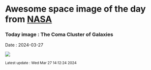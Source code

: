 
# Awesome space image of the day from [NASA](https://api.nasa.gov/)

### Today image : The Coma Cluster of Galaxies
Date : 2024-03-27

![](https://apod.nasa.gov/apod/image/2403/ComaCluster_Hua_960.jpg)

<small>Latest update : Wed Mar 27 14:12:24 2024</small>
        